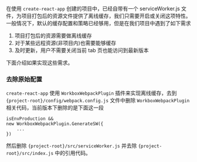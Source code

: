 在使用 `create-react-app` 创建的项目中，已经自带有一个 serviceWorker.js 文件，为项目打包后的资源文件提供了离线缓存，我们只需要开启或关闭这项特性。一般情况下，默认的缓存配置和策略已经够用，但是在我们项目中遇到了如下需求

1. 项目打包后的资源需要做离线缓存
2. 对于某些远程资源(非项目内)也需要能够缓存
3. 及时更新，用户不需要关闭当前 tab 页也能访问到最新版本

下面介绍如果实现这些需求。

### 去除原始配置

`create-react-app` 使用 `WorkboxWebpackPlugin` 插件来实现离线缓存，去到 `{project-root}/config/webpack.config.js` 文件中删除 `WorkboxWebpackPlugin` 相关代码，当前版本下删除的是下面这一段
```
isEnvProduction &&
new WorkboxWebpackPlugin.GenerateSW({
    ...
})
```

然后删除 `{project-root}/src/serviceWorker.js` 并去除 `{project-root}/src/index.js` 中的引用代码。

